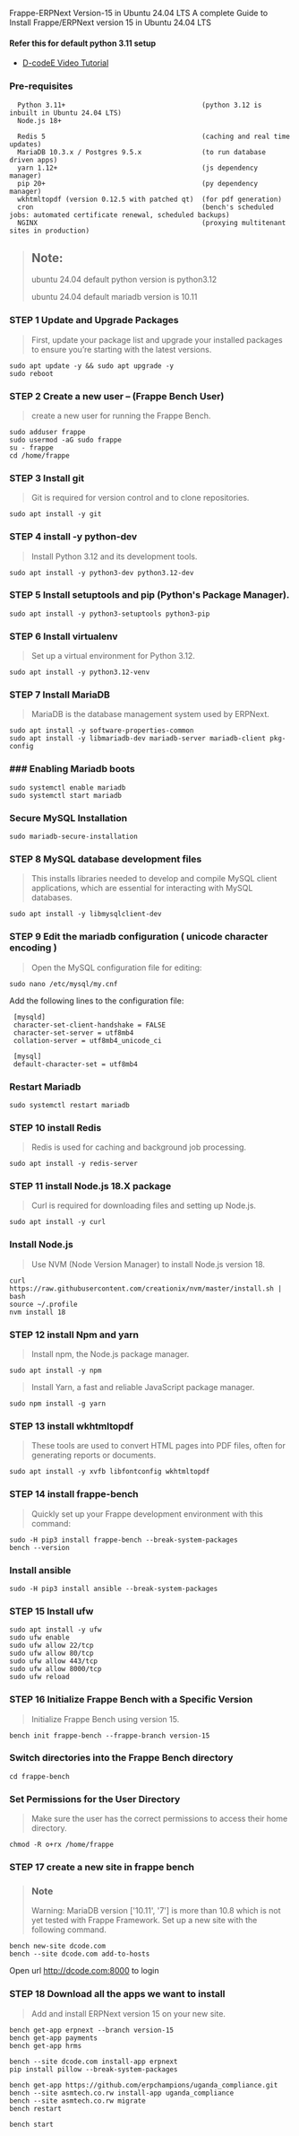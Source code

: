 Frappe-ERPNext Version-15 in Ubuntu 24.04 LTS
A complete Guide to Install Frappe/ERPNext version 15  in Ubuntu 24.04 LTS


#### Refer this for default python 3.11 setup

- [D-codeE Video Tutorial](https://youtu.be/zU41gq7nji4)

### Pre-requisites 

      Python 3.11+                                  (python 3.12 is inbuilt in Ubuntu 24.04 LTS)
      Node.js 18+
      
      Redis 5                                       (caching and real time updates)
      MariaDB 10.3.x / Postgres 9.5.x               (to run database driven apps)
      yarn 1.12+                                    (js dependency manager)
      pip 20+                                       (py dependency manager)
      wkhtmltopdf (version 0.12.5 with patched qt)  (for pdf generation)
      cron                                          (bench's scheduled jobs: automated certificate renewal, scheduled backups)
      NGINX                                         (proxying multitenant sites in production)


> ## Note:
> ubuntu 24.04 default python version is python3.12
> 
> ubuntu 24.04 default mariadb version is 10.11

### STEP 1 Update and Upgrade Packages
> First, update your package list and upgrade your installed packages to ensure you’re starting with the latest versions.

    sudo apt update -y && sudo apt upgrade -y
    sudo reboot

### STEP 2 Create a new user – (Frappe Bench User)
> create a new user for running the Frappe Bench.

    sudo adduser frappe
    sudo usermod -aG sudo frappe
    su - frappe
    cd /home/frappe
    
### STEP 3 Install git
> Git is required for version control and to clone repositories.

    sudo apt install -y git

### STEP 4 install -y python-dev 
> Install Python 3.12 and its development tools.

    sudo apt install -y python3-dev python3.12-dev

### STEP 5 Install setuptools and pip (Python's Package Manager).

    sudo apt install -y python3-setuptools python3-pip 

### STEP 6 Install virtualenv
> Set up a virtual environment for Python 3.12.
 
    sudo apt install -y python3.12-venv
    
### STEP 7 Install MariaDB
> MariaDB is the database management system used by ERPNext.

    sudo apt install -y software-properties-common 
    sudo apt install -y libmariadb-dev mariadb-server mariadb-client pkg-config

### ### Enabling Mariadb boots 
    sudo systemctl enable mariadb
    sudo systemctl start mariadb
    
### Secure MySQL Installation

    sudo mariadb-secure-installation
    
### STEP 8  MySQL database development files
> This installs libraries needed to develop and compile MySQL client applications, which are essential for interacting with MySQL databases.

    sudo apt install -y libmysqlclient-dev

### STEP 9 Edit the mariadb configuration ( unicode character encoding )
> Open the MySQL configuration file for editing:

    sudo nano /etc/mysql/my.cnf

Add the following lines to the configuration file:
    
     [mysqld]
     character-set-client-handshake = FALSE
     character-set-server = utf8mb4
     collation-server = utf8mb4_unicode_ci

     [mysql]
     default-character-set = utf8mb4

### Restart Mariadb 

    sudo systemctl restart mariadb

### STEP 10 install Redis
> Redis is used for caching and background job processing.

    sudo apt install -y redis-server

### STEP 11 install Node.js 18.X package
> Curl is required for downloading files and setting up Node.js.

    sudo apt install -y curl 

### Install Node.js
> Use NVM (Node Version Manager) to install Node.js version 18.

    curl https://raw.githubusercontent.com/creationix/nvm/master/install.sh | bash
    source ~/.profile
    nvm install 18 

### STEP 12  install Npm and yarn
> Install npm, the Node.js package manager.

    sudo apt install -y npm

> Install Yarn, a fast and reliable JavaScript package manager.

    sudo npm install -g yarn

### STEP 13 install wkhtmltopdf
> These tools are used to convert HTML pages into PDF files, often for generating reports or documents.

    sudo apt install -y xvfb libfontconfig wkhtmltopdf
    
### STEP 14 install frappe-bench
> Quickly set up your Frappe development environment with this command:

    sudo -H pip3 install frappe-bench --break-system-packages
    bench --version 

### Install ansible
    sudo -H pip3 install ansible --break-system-packages

### STEP 15 Install ufw 
    sudo apt install -y ufw
    sudo ufw enable
    sudo ufw allow 22/tcp
    sudo ufw allow 80/tcp
    sudo ufw allow 443/tcp
    sudo ufw allow 8000/tcp
    sudo ufw reload
    
### STEP 16 Initialize Frappe Bench with a Specific Version
> Initialize Frappe Bench using version 15.

    bench init frappe-bench --frappe-branch version-15

### Switch directories into the Frappe Bench directory
    cd frappe-bench

### Set Permissions for the User Directory
> Make sure the user has the correct permissions to access their home directory.

    chmod -R o+rx /home/frappe
     
### STEP 17 create a new site in frappe bench 

>### Note 
> Warning: MariaDB version ['10.11', '7'] is more than 10.8 which is not yet tested with Frappe Framework.
> Set up a new site with the following command.
    
    bench new-site dcode.com
    bench --site dcode.com add-to-hosts

Open url http://dcode.com:8000 to login 


### STEP 18 Download all the apps we want to install
> Add and install ERPNext version 15 on your new site.

    bench get-app erpnext --branch version-15
    bench get-app payments
    bench get-app hrms
    
    bench --site dcode.com install-app erpnext
    pip install pillow --break-system-packages

    bench get-app https://github.com/erpchampions/uganda_compliance.git 
    bench --site asmtech.co.rw install-app uganda_compliance
    bench --site asmtech.co.rw migrate
    bench restart
    
    bench start

    

